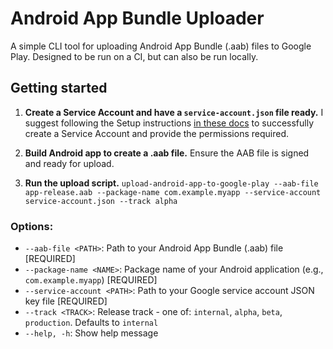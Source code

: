 # Android App Bundle Uploader

A simple CLI tool for uploading Android App Bundle (.aab) files to Google Play. Designed to be run on a CI, but can also be run locally. 

## Getting started 

1. **Create a Service Account and have a `service-account.json` file ready.** I suggest following the Setup instructions [in these docs](https://docs.fastlane.tools/actions/upload_to_play_store/) to successfully create a Service Account and provide the permissions required. 

2. **Build Android app to create a .aab file.** Ensure the AAB file is signed and ready for upload. 

3. **Run the upload script.** `upload-android-app-to-google-play --aab-file app-release.aab --package-name com.example.myapp --service-account service-account.json --track alpha`

### Options:

- `--aab-file <PATH>`: Path to your Android App Bundle (.aab) file [REQUIRED]
- `--package-name <NAME>`: Package name of your Android application (e.g., `com.example.myapp`) [REQUIRED]
- `--service-account <PATH>`: Path to your Google service account JSON key file [REQUIRED]
- `--track <TRACK>`: Release track - one of: `internal`, `alpha`, `beta`, `production`. Defaults to `internal`
- `--help, -h`: Show help message
